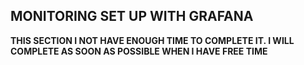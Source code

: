 ## MONITORING SET UP WITH GRAFANA

**THIS SECTION I NOT HAVE ENOUGH TIME TO COMPLETE IT. I WILL COMPLETE AS SOON AS POSSIBLE WHEN I HAVE FREE TIME**